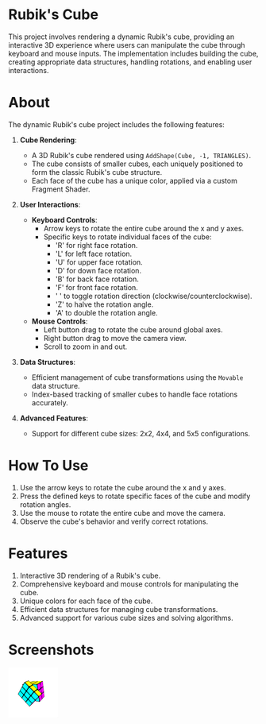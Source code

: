 # Rubik's Cube 

This project involves rendering a dynamic Rubik's cube, providing an interactive 3D experience where users can manipulate the cube through keyboard and mouse inputs. The implementation includes building the cube, creating appropriate data structures, handling rotations, and enabling user interactions.

# About

The dynamic Rubik's cube project includes the following features:

1. **Cube Rendering**:
   - A 3D Rubik's cube rendered using `AddShape(Cube, -1, TRIANGLES)`.
   - The cube consists of smaller cubes, each uniquely positioned to form the classic Rubik's cube structure.
   - Each face of the cube has a unique color, applied via a custom Fragment Shader.

2. **User Interactions**:
   - **Keyboard Controls**:
     - Arrow keys to rotate the entire cube around the x and y axes.
     - Specific keys to rotate individual faces of the cube:
       - 'R' for right face rotation.
       - 'L' for left face rotation.
       - 'U' for upper face rotation.
       - 'D' for down face rotation.
       - 'B' for back face rotation.
       - 'F' for front face rotation.
       - ' ' to toggle rotation direction (clockwise/counterclockwise).
       - 'Z' to halve the rotation angle.
       - 'A' to double the rotation angle.
   - **Mouse Controls**:
     - Left button drag to rotate the cube around global axes.
     - Right button drag to move the camera view.
     - Scroll to zoom in and out.

3. **Data Structures**:
   - Efficient management of cube transformations using the `Movable` data structure.
   - Index-based tracking of smaller cubes to handle face rotations accurately.

4. **Advanced Features**:
   - Support for different cube sizes: 2x2, 4x4, and 5x5 configurations.

# How To Use

1. Use the arrow keys to rotate the cube around the x and y axes.
2. Press the defined keys to rotate specific faces of the cube and modify rotation angles.
3. Use the mouse to rotate the entire cube and move the camera.
4. Observe the cube's behavior and verify correct rotations.

# Features

1. Interactive 3D rendering of a Rubik's cube.
2. Comprehensive keyboard and mouse controls for manipulating the cube.
3. Unique colors for each face of the cube.
4. Efficient data structures for managing cube transformations.
5. Advanced support for various cube sizes and solving algorithms.

# Screenshots
<img style="max-width:100px; width:40%"  src="https://github.com/GalEden99/RubiksCube/blob/master/RubiksCube.png" alt="rubiksCube" >
